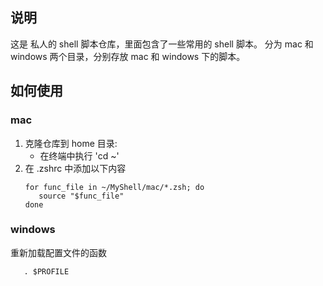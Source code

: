 ## 说明

这是 私人的 shell 脚本仓库，里面包含了一些常用的 shell 脚本。
分为 mac 和 windows 两个目录，分别存放 mac 和 windows 下的脚本。

## 如何使用

### mac

1. 克隆仓库到 home 目录:
   - 在终端中执行 'cd ~'
2. 在 .zshrc 中添加以下内容
   ```shell
   for func_file in ~/MyShell/mac/*.zsh; do
      source "$func_file"
   done
   ```

### windows

重新加载配置文件的函数

```shell
   . $PROFILE
```
